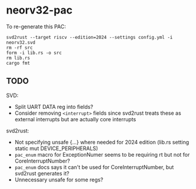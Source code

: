 # neorv32-pac
To re-generate this PAC:

```
svd2rust --target riscv --edition=2024 --settings config.yml -i neorv32.svd
rm -rf src
form -i lib.rs -o src
rm lib.rs
cargo fmt
```

## TODO
SVD:
- Split UART DATA reg into fields?
- Consider removing `<interrupt>` fields since svd2rust treats these as external interrupts but are actually core interrupts

svd2rust:
- Not specifying unsafe {...} where needed for 2024 edition (lib.rs setting static mut DEVICE_PERIPHERALS)
- `pac_enum` macro for ExceptionNumer seems to be requiring rt but not for CoreInterruptNumber?
- `pac_enum` docs says it can't be used for CoreInterruptNumber, but svd2rust generates it?
- Unnecessary unsafe for some regs?

